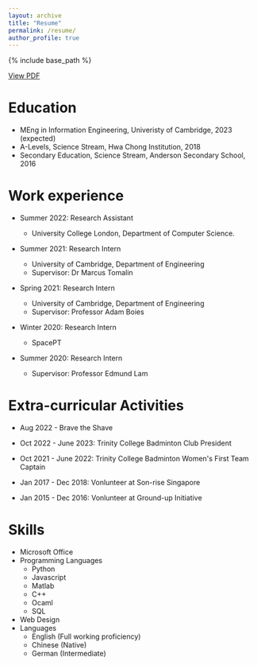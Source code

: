 ```yaml
---
layout: archive
title: "Resume"
permalink: /resume/
author_profile: true
---
```


{% include base_path %}

<a href="http://YoujingYu99.github.io/files/CV_Youjing_YU.pdf" target="_blank">View PDF</a>

Education
======
* MEng in Information Engineering, Univeristy of Cambridge, 2023 (expected)
* A-Levels, Science Stream, Hwa Chong Institution, 2018
* Secondary Education, Science Stream, Anderson Secondary School, 2016

Work experience
======
* Summer 2022: Research Assistant
  * University College London, Department of Computer Science.

* Summer 2021: Research Intern
  * University of Cambridge, Department of Engineering
  * Supervisor: Dr Marcus Tomalin

* Spring 2021: Research Intern
  * University of Cambridge, Department of Engineering
  * Supervisor: Professor Adam Boies
  
* Winter 2020: Research Intern
  * SpacePT
  
* Summer 2020: Research Intern
  * Supervisor: Professor Edmund Lam

Extra-curricular Activities 
======
* Aug 2022 - Brave the Shave
  
* Oct 2022 - June 2023: Trinity College Badminton Club President

* Oct 2021 - June 2022: Trinity College Badminton Women's First Team Captain

* Jan 2017 - Dec 2018: Vonlunteer at Son-rise Singapore

* Jan 2015 - Dec 2016: Vonlunteer at Ground-up Initiative



Skills
======
* Microsoft Office
* Programming Languages
  * Python
  * Javascript
  * Matlab
  * C++
  * Ocaml
  * SQL
* Web Design
* Languages
  *  English (Full working proficiency)
  *  Chinese (Native)
  *  German (Intermediate)
